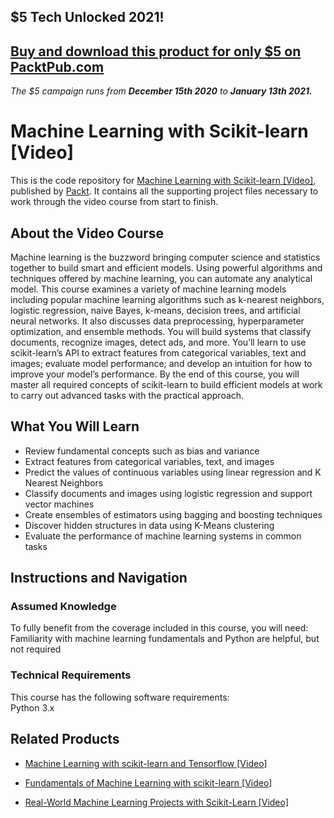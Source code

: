 ## $5 Tech Unlocked 2021!
[Buy and download this product for only $5 on PacktPub.com](https://www.packtpub.com/)
-----
*The $5 campaign         runs from __December 15th 2020__ to __January 13th 2021.__*

# Machine Learning with Scikit-learn [Video]
This is the code repository for [Machine Learning with Scikit-learn [Video]](https://www.packtpub.com/big-data-and-business-intelligence/machine-learning-scikit-learn-video?utm_source=github&utm_medium=repository&utm_campaign=9781789134780), published by [Packt](https://www.packtpub.com/?utm_source=github). It contains all the supporting project files necessary to work through the video course from start to finish.
## About the Video Course
Machine learning is the buzzword bringing computer science and statistics together to build smart and efficient models. Using powerful algorithms and techniques offered by machine learning, you can automate any analytical model. This course examines a variety of machine learning models including popular machine learning algorithms such as k-nearest neighbors, logistic regression, naive Bayes, k-means, decision trees, and artificial neural networks. It also discusses data preprocessing, hyperparameter optimization, and ensemble methods. You will build systems that classify documents, recognize images, detect ads, and more. You’ll learn to use scikit-learn’s API to extract features from categorical variables, text and images; evaluate model performance; and develop an intuition for how to improve your model’s performance. By the end of this course, you will master all required concepts of scikit-learn to build efficient models at work to carry out advanced tasks with the practical approach.

<H2>What You Will Learn</H2>
<DIV class=book-info-will-learn-text>
<UL>
<LI>Review fundamental concepts such as bias and variance 
<LI>Extract features from categorical variables, text, and images&nbsp; 
<LI>Predict the values of continuous variables using linear regression and K Nearest Neighbors&nbsp; 
<LI>Classify documents and images using logistic regression and support vector machines 
<LI>Create ensembles of estimators using bagging and boosting techniques 
<LI>Discover hidden structures in data using K-Means clustering 
<LI>Evaluate the performance of machine learning systems in common tasks </LI></UL></DIV>

## Instructions and Navigation
### Assumed Knowledge
To fully benefit from the coverage included in this course, you will need:<br/>
Familiarity with machine learning fundamentals and Python are helpful, but not required
### Technical Requirements
This course has the following software requirements:<br/>
Python 3.x

## Related Products
* [Machine Learning with scikit-learn and Tensorflow [Video]](https://www.packtpub.com/big-data-and-business-intelligence/machine-learning-scikit-learn-and-tensorflow-video?utm_source=github&utm_medium=repository&utm_campaign=9781788629928)

* [Fundamentals of Machine Learning with scikit-learn [Video]](https://www.packtpub.com/big-data-and-business-intelligence/fundamentals-machine-learning-scikit-learn-video?utm_source=github&utm_medium=repository&utm_campaign=9781789134377)

* [Real-World Machine Learning Projects with Scikit-Learn [Video]](https://www.packtpub.com/big-data-and-business-intelligence/real-world-machine-learning-projects-scikit-learn-video?utm_source=github&utm_medium=repository&utm_campaign=9781789131222)

